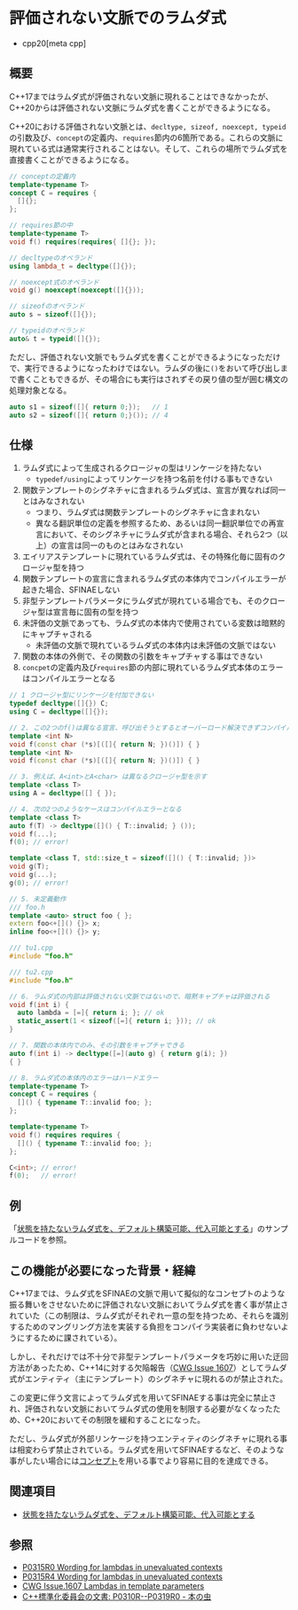 # 評価されない文脈でのラムダ式
* cpp20[meta cpp]

## 概要

C++17まではラムダ式が評価されない文脈に現れることはできなかったが、C++20からは評価されない文脈にラムダ式を書くことができるようになる。

C++20における評価されない文脈とは、`decltype, sizeof, noexcept, typeid`の引数及び、`concept`の定義内、`requires`節内の6箇所である。これらの文脈に現れている式は通常実行されることはない。そして、これらの場所でラムダ式を直接書くことができるようになる。

```cpp
// conceptの定義内
template<typename T>
concept C = requires {
  []{};
};

// requires節の中
template<typename T>
void f() requires(requires{ []{}; });

// decltypeのオペランド
using lambda_t = decltype([]{});

// noexcept式のオペランド
void g() noexcept(noexcept([]{}));

// sizeofのオペランド
auto s = sizeof([]{});

// typeidのオペランド
auto& t = typeid([]{});
```

ただし、評価されない文脈でもラムダ式を書くことができるようになっただけで、実行できるようになったわけではない。ラムダの後に`()`をおいて呼び出しまで書くこともできるが、その場合にも実行はされずその戻り値の型が囲む構文の処理対象となる。

```cpp
auto s1 = sizeof([]{ return 0;});   // 1
auto s2 = sizeof([]{ return 0;}()); // 4
```

## 仕様

1. ラムダ式によって生成されるクロージャの型はリンケージを持たない
    - `typedef/using`によってリンケージを持つ名前を付ける事もできない
2. 関数テンプレートのシグネチャに含まれるラムダ式は、宣言が異なれば同一とはみなされない
    - つまり、ラムダ式は関数テンプレートのシグネチャに含まれない
    - 異なる翻訳単位の定義を参照するため、あるいは同一翻訳単位での再宣言において、そのシグネチャにラムダ式が含まれる場合、それら2つ（以上）の宣言は同一のものとはみなされない
3. エイリアステンプレートに現れているラムダ式は、その特殊化毎に固有のクロージャ型を持つ
4. 関数テンプレートの宣言に含まれるラムダ式の本体内でコンパイルエラーが起きた場合、SFINAEしない
5. 非型テンプレートパラメータにラムダ式が現れている場合でも、そのクロージャ型は宣言毎に固有の型を持つ
6. 未評価の文脈であっても、ラムダ式の本体内で使用されている変数は暗黙的にキャプチャされる
    - 未評価の文脈で現れているラムダ式の本体内は未評価の文脈ではない
7. 関数の本体の外側で、その関数の引数をキャプチャする事はできない
8. `concpet`の定義内及び`requires`節の内部に現れているラムダ式本体のエラーはコンパイルエラーとなる

```cpp
// 1 クロージャ型にリンケージを付加できない
typedef decltype([]{}) C;
using C = decltype([]{});

// 2. この2つのf()は異なる宣言、呼び出そうとするとオーバーロード解決できずコンパイルエラー
template <int N>
void f(const char (*s)[([]{ return N; })()]) { }
template <int N>
void f(const char (*s)[([]{ return N; })()]) { }

// 3. 例えば、A<int>とA<char> は異なるクロージャ型を示す
template <class T>
using A = decltype([] { });

// 4. 次の2つのようなケースはコンパイルエラーとなる
template <class T>
auto f(T) -> decltype([]() { T::invalid; } ());
void f(...);
f(0); // error!

template <class T, std::size_t = sizeof([]() { T::invalid; })>
void g(T);
void g(...);
g(0); // error!

// 5. 未定義動作
/// foo.h
template <auto> struct foo { };
extern foo<+[]() {}> x;
inline foo<+[]() {}> y;

/// tu1.cpp
#include "foo.h"

/// tu2.cpp
#include "foo.h"

// 6. ラムダ式の内部は評価されない文脈ではないので、暗黙キャプチャは評価される
void f(int i) {
  auto lambda = [=]{ return i; }; // ok
  static_assert(1 < sizeof([=]{ return i; })); // ok
}

// 7. 関数の本体内でのみ、その引数をキャプチャできる
auto f(int i) -> decltype([=](auto g) { return g(i); })
{ }

// 8. ラムダ式の本体内のエラーはハードエラー
template<typename T>
concept C = requires {
  []() { typename T::invalid foo; };
};

template<typename T>
void f() requires requires {
  []() { typename T::invalid foo; };
};

C<int>; // error!
f(0);   // error!
```

## 例

「[状態を持たないラムダ式を、デフォルト構築可能、代入可能とする](/lang/cpp20/default_constructible_and_assignable_stateless_lambdas.md.nolink)」のサンプルコードを参照。

## この機能が必要になった背景・経緯

C++17までは、ラムダ式をSFINAEの文脈で用いて擬似的なコンセプトのような振る舞いをさせないために評価されない文脈においてラムダ式を書く事が禁止されていた（この制限は、ラムダ式がそれぞれ一意の型を持つため、それらを識別するためのマングリング方法を実装する負担をコンパイラ実装者に負わせないようにするために課されている）。

しかし、それだけでは不十分で非型テンプレートパラメータを巧妙に用いた迂回方法があったため、C++14に対する欠陥報告（[CWG Issue 1607](https://wg21.cmeerw.net/cwg/issue1607)）としてラムダ式がエンティティ（主にテンプレート）のシグネチャに現れるのが禁止された。

この変更に伴う文言によってラムダ式を用いてSFINAEする事は完全に禁止され、評価されない文脈においてラムダ式の使用を制限する必要がなくなったため、C++20においてその制限を緩和することになった。

ただし、ラムダ式が外部リンケージを持つエンティティのシグネチャに現れる事は相変わらず禁止されている。ラムダ式を用いてSFINAEするなど、そのような事がしたい場合には[コンセプト](./concepts.md)を用いる事でより容易に目的を達成できる。

## 関連項目
- [状態を持たないラムダ式を、デフォルト構築可能、代入可能とする](/lang/cpp20/default_constructible_and_assignable_stateless_lambdas.md.nolink)

## 参照
- [P0315R0 Wording for lambdas in unevaluated contexts](http://www.open-std.org/jtc1/sc22/wg21/docs/papers/2016/p0315r0.pdf)
- [P0315R4 Wording for lambdas in unevaluated contexts](http://www.open-std.org/jtc1/sc22/wg21/docs/papers/2017/p0315r4.pdf)
- [CWG Issue.1607 Lambdas in template parameters](https://wg21.cmeerw.net/cwg/issue1607)
- [C++標準化委員会の文書: P0310R--P0319R0 - 本の虫](https://ezoeryou.github.io/blog/article/2016-07-27-cpp-P0310R0-P0319R0.html)